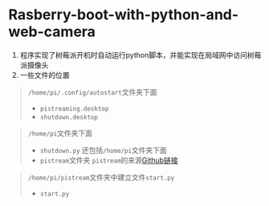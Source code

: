 # Rasberry-boot-with-python-and-web-camera
1. 程序实现了树莓派开机时自动运行python脚本，并能实现在局域网中访问树莓派摄像头
2. 一些文件的位置
> `/home/pi/.config/autostart`文件夹下面
> * `pistreaming.desktop`
> * `shutdown.desktop`

> `/home/pi`文件夹下面
> * `shutdown.py`
> 还包括`/home/pi`文件夹下面
> * `pistream`文件夹
> `pistream`的来源[Github链接](https://github.com/waveform80/pistreaming)

> `/home/pi/pistream`文件夹中建立文件`start.py`
> * `start.py`
